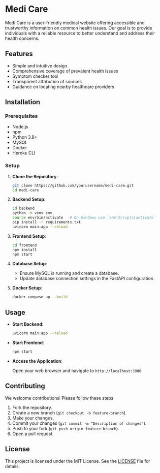 # Medi Care

Medi Care is a user-friendly medical website offering accessible and trustworthy information on common health issues. Our goal is to provide individuals with a reliable resource to better understand and address their health concerns.

## Features

- Simple and intuitive design
- Comprehensive coverage of prevalent health issues
- Symptom checker tool
- Transparent attribution of sources
- Guidance on locating nearby healthcare providers

## Installation

### Prerequisites

- Node.js
- npm
- Python 3.8+
- MySQL
- Docker
- Heroku CLI

### Setup

1. **Clone the Repository**:

    ```sh
    git clone https://github.com/yourusername/medi-care.git
    cd medi-care
    ```

2. **Backend Setup**:

    ```sh
    cd backend
    python -m venv env
    source env/bin/activate   # On Windows use `env\Scripts\activate`
    pip install -r requirements.txt
    uvicorn main:app --reload
    ```

3. **Frontend Setup**:

    ```sh
    cd frontend
    npm install
    npm start
    ```

4. **Database Setup**:

    - Ensure MySQL is running and create a database.
    - Update database connection settings in the FastAPI configuration.

5. **Docker Setup**:

    ```sh
    docker-compose up --build
    ```

## Usage

- **Start Backend**:

    ```sh
    uvicorn main:app --reload
    ```

- **Start Frontend**:

    ```sh
    npm start
    ```

- **Access the Application**:

    Open your web browser and navigate to `http://localhost:3000`

## Contributing

We welcome contributions! Please follow these steps:

1. Fork the repository.
2. Create a new branch (`git checkout -b feature-branch`).
3. Make your changes.
4. Commit your changes (`git commit -m "Description of changes"`).
5. Push to your fork (`git push origin feature-branch`).
6. Open a pull request.

## License

This project is licensed under the MIT License. See the [LICENSE](LICENSE) file for details.


